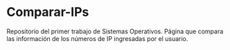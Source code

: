 # Comparar-IPs

Repositorio del primer trabajo de Sistemas Operativos.
Página que compara las información de los números de IP ingresadas por el usuario.
